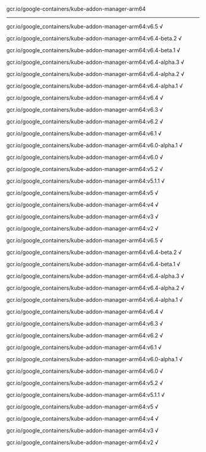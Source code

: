 gcr.io/google-containers/kube-addon-manager-arm64 

----
gcr.io/google_containers/kube-addon-manager-arm64:v6.5 √

gcr.io/google_containers/kube-addon-manager-arm64:v6.4-beta.2 √

gcr.io/google_containers/kube-addon-manager-arm64:v6.4-beta.1 √

gcr.io/google_containers/kube-addon-manager-arm64:v6.4-alpha.3 √

gcr.io/google_containers/kube-addon-manager-arm64:v6.4-alpha.2 √

gcr.io/google_containers/kube-addon-manager-arm64:v6.4-alpha.1 √

gcr.io/google_containers/kube-addon-manager-arm64:v6.4 √

gcr.io/google_containers/kube-addon-manager-arm64:v6.3 √

gcr.io/google_containers/kube-addon-manager-arm64:v6.2 √

gcr.io/google_containers/kube-addon-manager-arm64:v6.1 √

gcr.io/google_containers/kube-addon-manager-arm64:v6.0-alpha.1 √

gcr.io/google_containers/kube-addon-manager-arm64:v6.0 √

gcr.io/google_containers/kube-addon-manager-arm64:v5.2 √

gcr.io/google_containers/kube-addon-manager-arm64:v5.1.1 √

gcr.io/google_containers/kube-addon-manager-arm64:v5 √

gcr.io/google_containers/kube-addon-manager-arm64:v4 √

gcr.io/google_containers/kube-addon-manager-arm64:v3 √

gcr.io/google_containers/kube-addon-manager-arm64:v2 √

gcr.io/google_containers/kube-addon-manager-arm64:v6.5 √

gcr.io/google_containers/kube-addon-manager-arm64:v6.4-beta.2 √

gcr.io/google_containers/kube-addon-manager-arm64:v6.4-beta.1 √

gcr.io/google_containers/kube-addon-manager-arm64:v6.4-alpha.3 √

gcr.io/google_containers/kube-addon-manager-arm64:v6.4-alpha.2 √

gcr.io/google_containers/kube-addon-manager-arm64:v6.4-alpha.1 √

gcr.io/google_containers/kube-addon-manager-arm64:v6.4 √

gcr.io/google_containers/kube-addon-manager-arm64:v6.3 √

gcr.io/google_containers/kube-addon-manager-arm64:v6.2 √

gcr.io/google_containers/kube-addon-manager-arm64:v6.1 √

gcr.io/google_containers/kube-addon-manager-arm64:v6.0-alpha.1 √

gcr.io/google_containers/kube-addon-manager-arm64:v6.0 √

gcr.io/google_containers/kube-addon-manager-arm64:v5.2 √

gcr.io/google_containers/kube-addon-manager-arm64:v5.1.1 √

gcr.io/google_containers/kube-addon-manager-arm64:v5 √

gcr.io/google_containers/kube-addon-manager-arm64:v4 √

gcr.io/google_containers/kube-addon-manager-arm64:v3 √

gcr.io/google_containers/kube-addon-manager-arm64:v2 √

